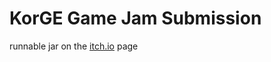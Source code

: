# KorGE Game Jam Submission
 runnable jar on the [itch.io](https://pipecruz.itch.io/space-battlers-requiem) page
 
